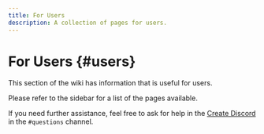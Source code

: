 ```yaml
---
title: For Users
description: A collection of pages for users.
---
```


# For Users {#users}

This section of the wiki has information that is useful for users.

Please refer to the sidebar for a list of the pages available.

If you need further assistance, feel free to ask for help in the [Create Discord](https://r.createmod.net/d) in the
`#questions` channel.
